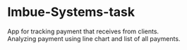 # Imbue-Systems-task
App for tracking payment that receives from clients.  
Analyzing payment using line chart and list of all payments.  
